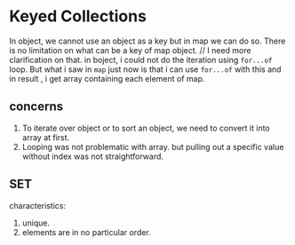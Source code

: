 # Keyed Collections

In object, we cannot use an object as a key but in map we can do so.  There is no limitation on what can be a key of map object. // I need more clarification on that.
in boject, i could not do the iteration using `for...of` loop. But what i saw in `map` just now is that i can use `for...of` with this and in result , i get array containing each element of map.  

## concerns

1. To iterate over object or to sort an object, we need to convert it into array at first.
2. Looping was not problematic with array. but pulling out a specific value without index was not straightforward. 

## SET
characteristics: 
1. unique.
2. elements are in no particular order.